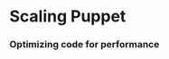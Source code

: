 <h1>Scaling Puppet</h1>
       
                            
<h3>Optimizing code for performance</h3>
  
     
     
           
       
